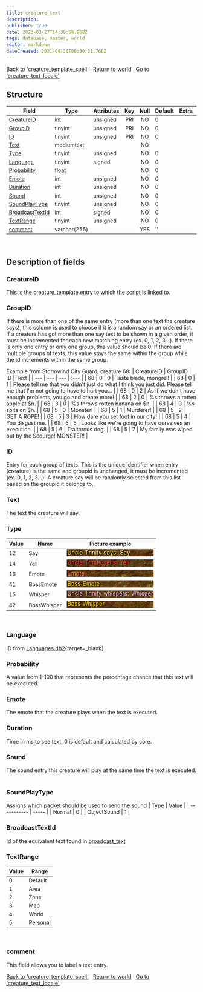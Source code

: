 ```yaml
---
title: creature_text
description: 
published: true
date: 2023-03-27T14:39:58.968Z
tags: database, master, world
editor: markdown
dateCreated: 2021-08-30T09:30:31.760Z
---
```


<a href="https://trinitycore.info/en/database/master/world/creature_template_spell" class="mt-5 v-btn v-btn--depressed v-btn--flat v-btn--outlined theme--light v-size--default darkblue--text text--lighten-3"><span class="v-btn__content"><i aria-hidden="true" class="v-icon notranslate v-icon--left mdi mdi-arrow-left theme--light"></i><span>Back to 'creature_template_spell'</span></span></a>&nbsp;&nbsp;&nbsp;<a href="https://trinitycore.info/en/database/master/world/home" class="mt-5 v-btn v-btn--depressed v-btn--flat v-btn--outlined theme--light v-size--default darkblue--text text--lighten-3"><span class="v-btn__content"><i aria-hidden="true" class="v-icon notranslate v-icon--left mdi mdi-home-outline theme--light"></i><span>Return to world</span></span></a>&nbsp;&nbsp;&nbsp;<a href="https://trinitycore.info/en/database/master/world/creature_text_locale" class="mt-5 v-btn v-btn--depressed v-btn--flat v-btn--outlined theme--light v-size--default darkblue--text text--lighten-3"><span class="v-btn__content"><span>Go to 'creature_text_locale'</span><i aria-hidden="true" class="v-icon notranslate v-icon--right mdi mdi-arrow-right theme--light"></i></span></a>

## Structure

| Field | Type | Attributes | Key | Null | Default | Extra | Comment |
| --- | --- | --- | :---: | :---: | --- | --- | --- |
| [CreatureID](#creatureid) | int | unsigned | PRI | NO | 0 |  |  |
| [GroupID](#groupid) | tinyint | unsigned | PRI | NO | 0 |  |  |
| [ID](#id) | tinyint | unsigned | PRI | NO | 0 |  |  |
| [Text](#text) | mediumtext |  |  | NO |  |  |  |
| [Type](#type) | tinyint | unsigned |  | NO | 0 |  |  |
| [Language](#language) | tinyint | signed |  | NO | 0 |  |  |
| [Probability](#probability) | float |  |  | NO | 0 |  |  |
| [Emote](#emote) | int | unsigned |  | NO | 0 |  |  |
| [Duration](#duration) | int | unsigned |  | NO | 0 |  |  |
| [Sound](#sound) | int | unsigned |  | NO | 0 |  |  |
| [SoundPlayType](#soundplaytype) | tinyint | unsigned |  | NO | 0 |  |  |
| [BroadcastTextId](#broadcasttextid) | int | signed |  | NO | 0 |  |  |
| [TextRange](#textrange) | tinyint | unsigned |  | NO | 0 |  |  |
| [comment](#comment) | varchar(255) |  |  | YES | '' |  |  |
&nbsp;
## Description of fields

### CreatureID
This is the [creature_template.entry](/en/database/master/world/creature_template#entry) to which the script is linked to.
&nbsp;

### GroupID
If there is more than one of the same entry (more than one text the creature says), this column is used to choose if it is a random say or an ordered list. If a creature has got more than one say text to be shown in a given order, it must be incremented for each new matching entry (ex. 0, 1, 2, 3...). If there is only one entry or only one group, this value should be 0. If there are multiple groups of texts, this value stays the same within the group while the id increments within the same group.

Example from Stormwind City Guard, creature 68:
| CreatureID | GroupID | ID | Text |
| --- | --- | --- | :--- |
| 68 | 0 | 0 | Taste blade, mongrel! |
| 68 | 0 | 1 | Please tell me that you didn't just do what I think you just did. Please tell me that I'm not going to have to hurt you... |
| 68 | 0 | 2 | As if we don't have enough problems, you go and create more! |
| 68 | 2 | 0 | %s throws a rotten apple at $n. |
| 68 | 3 | 0 | %s throws rotten banana on $n. |
| 68 | 4 | 0 | %s spits on $n. |
| 68 | 5 | 0 | Monster! |
| 68 | 5 | 1 | Murderer! |
| 68 | 5 | 2 | GET A ROPE! |
| 68 | 5 | 3 | How dare you set foot in our city! |
| 68 | 5 | 4 | You disgust me. |
| 68 | 5 | 5 | Looks like we're going to have ourselves an execution. |
| 68 | 5 | 6 | Traitorous dog. |
| 68 | 5 | 7 | My family was wiped out by the Scourge! MONSTER! |
&nbsp;

### ID
Entry for each group of texts. This is the unique identifier when entry (creature) is the same and groupid is unchanged, it must be incremented (ex. 0, 1, 2, 3...). A creature say will be randomly selected from this list based on the groupid it belongs to.
&nbsp;

### Text
The text the creature will say.
&nbsp;

### Type
| Value |         Name | Picture example |
| ----- | ------------ | --------------- |
|    12 |          Say | ![creature_text_type_say.png](/creature_text_type_say.png) |
|    14 |         Yell | ![creature_text_type_yell.png](/creature_text_type_yell.png) |
|    16 |        Emote | ![creature_text_type_emote.png](/creature_text_type_emote.png) |
|    41 |    BossEmote | ![creature_text_type_boss_emote.png](/creature_text_type_boss_emote.png) |
|    15 |      Whisper | ![creature_text_type_whisper.png](/creature_text_type_whisper.png) |
|    42 |  BossWhisper | ![creature_text_type_boss_whisper.png](/creature_text_type_boss_whisper.png) |
&nbsp;

### Language
ID from [Languages.db2](https://wow.tools/dbc/?dbc=Languages){target=_blank}
&nbsp;

### Probability
A value from 1-100 that represents the percentage chance that this text will be executed.
&nbsp;

### Emote
The emote that the creature plays when the text is executed.
&nbsp;

### Duration
Time in ms to see text.
0 is default and calculated by core.
&nbsp;

### Sound
The sound entry this creature will play at the same time the text is executed.
&nbsp;

### SoundPlayType
Assigns which packet should be used to send the sound
|        Type | Value |
| ----------- | ----- |
|      Normal |     0 |
| ObjectSound |     1 |
&nbsp;

### BroadcastTextId
Id of the equivalent text found in [broadcast_text](/en/database/master/hotfixes/broadcast_text#text)
&nbsp;

### TextRange
| Value | Range |
| --- | --- |
| 0 | Default |
| 1 | Area |
| 2 | Zone |
| 3 | Map |
| 4 | World |
| 5 | Personal |
&nbsp;

### comment
This field allows you to label a text entry.
&nbsp;

<a href="https://trinitycore.info/en/database/master/world/creature_template_spell" class="mt-5 v-btn v-btn--depressed v-btn--flat v-btn--outlined theme--light v-size--default darkblue--text text--lighten-3"><span class="v-btn__content"><i aria-hidden="true" class="v-icon notranslate v-icon--left mdi mdi-arrow-left theme--light"></i><span>Back to 'creature_template_spell'</span></span></a>&nbsp;&nbsp;&nbsp;<a href="https://trinitycore.info/en/database/master/world/home" class="mt-5 v-btn v-btn--depressed v-btn--flat v-btn--outlined theme--light v-size--default darkblue--text text--lighten-3"><span class="v-btn__content"><i aria-hidden="true" class="v-icon notranslate v-icon--left mdi mdi-home-outline theme--light"></i><span>Return to world</span></span></a>&nbsp;&nbsp;&nbsp;<a href="https://trinitycore.info/en/database/master/world/creature_text_locale" class="mt-5 v-btn v-btn--depressed v-btn--flat v-btn--outlined theme--light v-size--default darkblue--text text--lighten-3"><span class="v-btn__content"><span>Go to 'creature_text_locale'</span><i aria-hidden="true" class="v-icon notranslate v-icon--right mdi mdi-arrow-right theme--light"></i></span></a>
